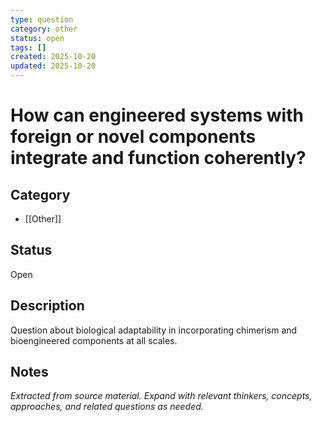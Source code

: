 ```yaml
---
type: question
category: other
status: open
tags: []
created: 2025-10-20
updated: 2025-10-20
---
```


# How can engineered systems with foreign or novel components integrate and function coherently?

## Category

- [[Other]]

## Status

Open

## Description

Question about biological adaptability in incorporating chimerism and bioengineered components at all scales.

## Notes

*Extracted from source material. Expand with relevant thinkers, concepts, approaches, and related questions as needed.*
